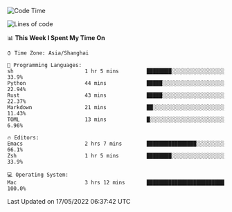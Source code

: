 <!--START_SECTION:waka-->
![Code Time](http://img.shields.io/badge/Code%20Time-708%20hrs%2051%20mins-blue)

![Lines of code](https://img.shields.io/badge/From%20Hello%20World%20I%27ve%20Written-22%20Thousand%20lines%20of%20code-blue)

📊 **This Week I Spent My Time On** 

```text
⌚︎ Time Zone: Asia/Shanghai

💬 Programming Languages: 
sh                       1 hr 5 mins         ████████░░░░░░░░░░░░░░░░░   33.9% 
Python                   44 mins             █████░░░░░░░░░░░░░░░░░░░░   22.94% 
Rust                     43 mins             █████░░░░░░░░░░░░░░░░░░░░   22.37% 
Markdown                 21 mins             ██░░░░░░░░░░░░░░░░░░░░░░░   11.43% 
TOML                     13 mins             █░░░░░░░░░░░░░░░░░░░░░░░░   6.96%

🔥 Editors: 
Emacs                    2 hrs 7 mins        ████████████████░░░░░░░░░   66.1% 
Zsh                      1 hr 5 mins         ████████░░░░░░░░░░░░░░░░░   33.9%

💻 Operating System: 
Mac                      3 hrs 12 mins       █████████████████████████   100.0%

```


 Last Updated on 17/05/2022 06:37:42 UTC
<!--END_SECTION:waka-->

